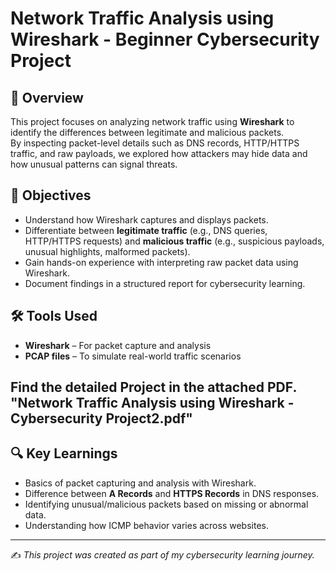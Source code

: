 # Network Traffic Analysis using Wireshark - Beginner Cybersecurity Project

## 🔎 Overview
This project focuses on analyzing network traffic using **Wireshark** to identify the differences between legitimate and malicious packets.  
By inspecting packet-level details such as DNS records, HTTP/HTTPS traffic, and raw payloads, we explored how attackers may hide data and how unusual patterns can signal threats.

## 🎯 Objectives
- Understand how Wireshark captures and displays packets.  
- Differentiate between **legitimate traffic** (e.g., DNS queries, HTTP/HTTPS requests) and **malicious traffic** (e.g., suspicious payloads, unusual highlights, malformed packets).  
- Gain hands-on experience with interpreting raw packet data using Wireshark.  
- Document findings in a structured report for cybersecurity learning.

## 🛠 Tools Used
- **Wireshark** – For packet capture and analysis  
- **PCAP files** – To simulate real-world traffic scenarios 

## Find the detailed Project in the attached PDF. "Network Traffic Analysis using Wireshark - Cybersecurity Project2.pdf"

## 🔍 Key Learnings
- Basics of packet capturing and analysis with Wireshark.  
- Difference between **A Records** and **HTTPS Records** in DNS responses.  
- Identifying unusual/malicious packets based on missing or abnormal data.  
- Understanding how ICMP behavior varies across websites.

---
✍️ *This project was created as part of my cybersecurity learning journey.*

